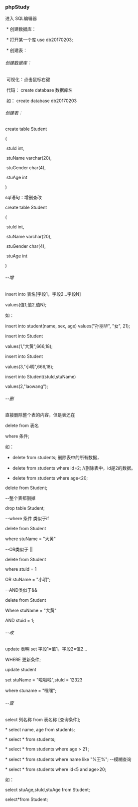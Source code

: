 ### phpStudy

  进入 SQL编辑器

​    * 创建数据库：

​    * 打开某一个库 use db20170203;

​    * 创建表：

 

###### 创建数据库：

​    可视化：点击鼠标右键

​    代码： create database 数据库名

​    如： create database db20170203

 

###### 创建表：

create table Student

(

​       stuId int,

​       stuName varchar(20),

​       stuGender char(4),

​       stuAge int

)

 

sql语句：增删查改

create table Student

(

​       stuId int,

​       stuName varchar(20),

​       stuGender char(4),

​       stuAge int

)

###### --增

insert into 表名[字段1，字段2...字段N]

values(值1,值2,值N);

如：

insert into student(name, sex, age) values("孙丽华", "女", 21);

 

insert into Student

values(1,"大黄",666,18);

 

insert into Student

values(3,"小明",666,18);

 

insert into Student(stuId,stuName)

values(2,"laowang");

 

 

###### --删 

直接删除整个表的内容，但是表还在

delete from 表名

where 条件;

 

如：

*  delete from students; 删除表中的所有数据，

*  delete from students where id=2; //删除表中，id是2的数据。

*  delete from students where age<20;        

 

delete from Student;

--整个表都删掉

drop table Student;

 

--where 条件 类似于if

delete from Student

where stuName = "大黄"

 

--OR类似于 ||

delete from Student

where stuId = 1

OR stuName = "小明";

 

--AND类似于&&

delete from Student

Where stuName = "大黄"

AND stuid = 1;

 

 

###### --改

update 表明 set 字段1=值1，字段2=值2...

WHERE 更新条件;

update student

set stuName = "啦啦啦",stuId = 12323

where stuname = "嘿嘿";

 

###### --查

  select 列名称 from 表名称 [查询条件];

\* select name, age from students;

\* select * from students;

\* select * from students where age > 21 ;

\* select * from students where name like "%王%"; --模糊查询

\* select * from students where id<5 and age>20;      

 

如：

select stuAge,stuId,stuAge from Student;

select*from Student;

 